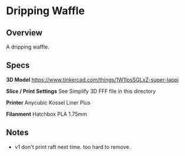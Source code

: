 # Dripping Waffle

## Overview
A dripping waffle.

## Specs

**3D Model**
https://www.tinkercad.com/things/1W1lpsSGLxZ-super-lappi

**Slice / Print Settings**
See Simplify 3D FFF file in this directory

**Printer**
Anycubic Kossel Liner Plus

**Filanment**
Hatchbox PLA 1.75mm

## Notes
* v1 don't print raft next time.  too hard to remove.